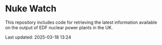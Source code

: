 # Nuke Watch

This repository includes code for retrieving the latest information available on the output of EDF nuclear power plants in the UK.

Last updated: 2025-03-18 13:24